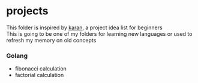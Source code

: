 # projects
This folder is inspired by [karan](https://github.com/karan/Projects-Solutions), a project idea list for beginners<br>
This is going to be one of my folders for learning new languages or used to refresh my memory on old concepts
### Golang
- fibonacci calculation
- factorial calculation